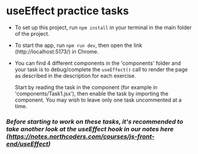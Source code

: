 # useEffect practice tasks

- To set up this project, run `npm install` in your terminal in the main folder of the project.

- To start the app, run `npm run dev`, then open the link (http://localhost:5173/) in Chrome.

- You can find 4 different components in the 'components' folder and your task is to debug/complete the `useEffect()` call to render the page as described in the description for each exercise.

  Start by reading the task in the component (for example in 'components/Task1.jsx'), then enable the task by importing the component. You may wish to leave only one task uncommented at a time.

### _Before starting to work on these tasks, it's recommended to take another look at the useEffect hook in our notes here (https://notes.northcoders.com/courses/js-front-end/useEffect)_
